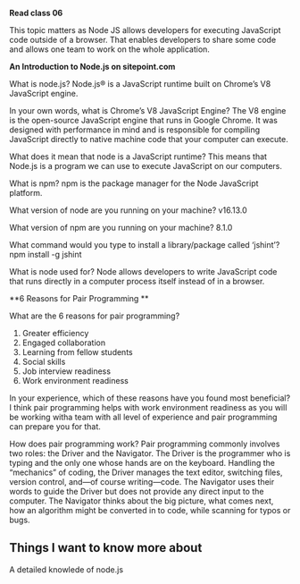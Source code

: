**Read class 06**

This topic matters as Node JS allows developers for executing JavaScript code outside of a browser. 
  That enables developers to share some code and allows one team to work on the whole application.
  
**An Introduction to Node.js on sitepoint.com**

What is node.js?
Node.js® is a JavaScript runtime built on Chrome’s V8 JavaScript engine.
  
In your own words, what is Chrome’s V8 JavaScript Engine?
The V8 engine is the open-source JavaScript engine that runs in Google Chrome. 
It was designed with performance in mind and is responsible for compiling JavaScript directly to native machine code that your computer can execute.
  
What does it mean that node is a JavaScript runtime?
This means that Node.js is a program we can use to execute JavaScript on our computers. 

What is npm?
npm is the package manager for the Node JavaScript platform. 
  
What version of node are you running on your machine?
v16.13.0
  
What version of npm are you running on your machine?
8.1.0
  
What command would you type to install a library/package called ‘jshint’?
npm install -g jshint

What is node used for?
Node allows developers to write JavaScript code that runs directly in a computer process itself instead of in a browser.
 
**6 Reasons for Pair Programming **

What are the 6 reasons for pair programming?
1. Greater efficiency
2. Engaged collaboration
3. Learning from fellow students
4. Social skills
5. Job interview readiness
6. Work environment readiness

In your experience, which of these reasons have you found most beneficial?
I think pair programming helps with work environment readiness as you will be working witha team with all level of experience and pair programming can prepare you for that.
  
How does pair programming work?
Pair programming commonly involves two roles: the Driver and the Navigator. 
The Driver is the programmer who is typing and the only one whose hands are on the keyboard. 
Handling the “mechanics” of coding, the Driver manages the text editor, switching files, version control, and—of course writing—code.
The Navigator uses their words to guide the Driver but does not provide any direct input to the computer. 
The Navigator thinks about the big picture, what comes next, how an algorithm might be converted in to code, while scanning for typos or bugs.

## Things I want to know more about
A detailed knowlede of node.js
    
    
    
